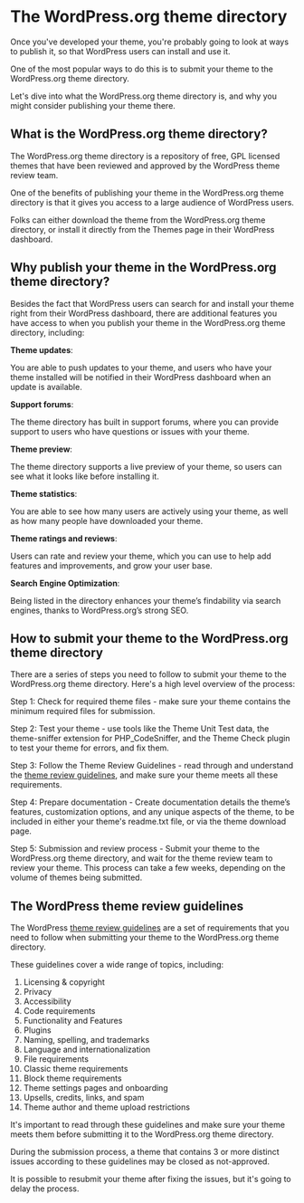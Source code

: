 # The WordPress.org theme directory

Once you've developed your theme, you're probably going to look at ways to publish it, so that WordPress users can install and use it.

One of the most popular ways to do this is to submit your theme to the WordPress.org theme directory. 

Let's dive into what the WordPress.org theme directory is, and why you might consider publishing your theme there.

## What is the WordPress.org theme directory?

The WordPress.org theme directory is a repository of free, GPL licensed themes that have been reviewed and approved by the WordPress theme review team.

One of the benefits of publishing your theme in the WordPress.org theme directory is that it gives you access to a large audience of WordPress users.

Folks can either download the theme from the WordPress.org theme directory, or install it directly from the Themes page in their WordPress dashboard.

## Why publish your theme in the WordPress.org theme directory?

Besides the fact that WordPress users can search for and install your theme right from their WordPress dashboard, there are additional features you have access to when you publish your theme in the WordPress.org theme directory, including:

**Theme updates**: 

You are able to push updates to your theme, and users who have your theme installed will be notified in their WordPress dashboard when an update is available.

**Support forums**: 

The theme directory has built in support forums, where you can provide support to users who have questions or issues with your theme.

**Theme preview**: 

The theme directory supports a live preview of your theme, so users can see what it looks like before installing it.

**Theme statistics**: 

You are able to see how many users are actively using your theme, as well as how many people have downloaded your theme.

**Theme ratings and reviews**: 

Users can rate and review your theme, which you can use to help add features and improvements, and grow your user base.

**Search Engine Optimization**: 

Being listed in the directory enhances your theme’s findability via search engines, thanks to WordPress.org’s strong SEO.

## How to submit your theme to the WordPress.org theme directory

There are a series of steps you need to follow to submit your theme to the WordPress.org theme directory. Here's a high level overview of the process:

Step 1: Check for required theme files - make sure your theme contains the minimum required files for submission.

Step 2: Test your theme - use tools like the Theme Unit Test data, the theme-sniffer extension for PHP_CodeSniffer, and the Theme Check plugin to test your theme for errors, and fix them.

Step 3: Follow the Theme Review Guidelines - read through and understand the [theme review guidelines](https://make.wordpress.org/themes/handbook/review/required/), and make sure your theme meets all these requirements.

Step 4: Prepare documentation - Create documentation details the theme’s features, customization options, and any unique aspects of the theme, to be included in either your theme's readme.txt file, or via the theme download page.

Step 5: Submission and review process - Submit your theme to the WordPress.org theme directory, and wait for the theme review team to review your theme. This process can take a few weeks, depending on the volume of themes being submitted.

## The WordPress theme review guidelines

The WordPress [theme review guidelines](https://make.wordpress.org/themes/handbook/review/required/) are a set of requirements that you need to follow when submitting your theme to the WordPress.org theme directory.

These guidelines cover a wide range of topics, including:

1. Licensing & copyright
2. Privacy
3. Accessibility
4. Code requirements
5. Functionality and Features
6. Plugins
7. Naming, spelling, and trademarks
8. Language and internationalization
9. File requirements
10. Classic theme requirements
11. Block theme requirements
12. Theme settings pages and onboarding
13. Upsells, credits, links, and spam
14. Theme author and theme upload restrictions

It's important to read through these guidelines and make sure your theme meets them before submitting it to the WordPress.org theme directory.

During the submission process, a theme that contains 3 or more distinct issues according to these guidelines may be closed as not-approved. 

It is possible to resubmit your theme after fixing the issues, but it's going to delay the process.
